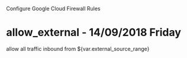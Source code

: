 Configure Google Cloud Firewall Rules

# allow_external - 14/09/2018 Friday
allow all traffic inbound from ${var.external_source_range}
